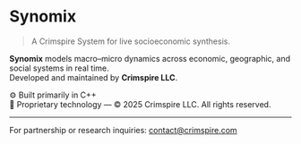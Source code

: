 # Synomix
> A Crimspire System for live socioeconomic synthesis.

**Synomix** models macro–micro dynamics across economic, geographic, and social systems in real time.  
Developed and maintained by **Crimspire LLC**.

⚙️ Built primarily in C++  
🧩 Proprietary technology — © 2025 Crimspire LLC. All rights reserved.

---

For partnership or research inquiries: contact@crimspire.com
